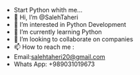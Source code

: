 - Start Python whith me...
- 👋 Hi, I’m @SalehTaheri
- 👀 I’m interested in Python Development
- 🌱 I’m currently learning Python
- 💞️ I’m looking to collaborate on companies
- 📫 How to reach me :
- Email:salehtaheri20@gmail.com
- Whats App: +989031019673
<!---
SalehTaheri2023/SalehTaheri2023 is a ✨ special ✨ repository because its `README.md` (this file) appears on your GitHub profile.
You can click the Preview link to take a look at your changes.
--->
